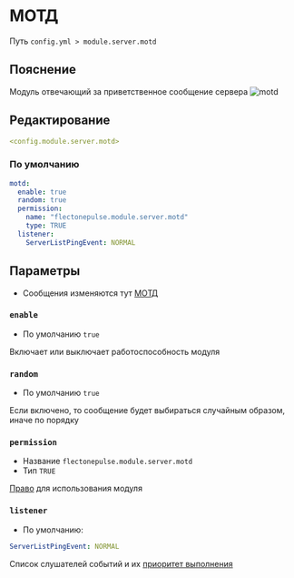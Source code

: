 # МОТД
Путь `config.yml > module.server.motd`

## Пояснение
Модуль отвечающий за приветственное сообщение сервера
![motd](/motd.png)

## Редактирование
```yaml
<config.module.server.motd>
```

### По умолчанию
```yaml
motd:
  enable: true
  random: true
  permission:
    name: "flectonepulse.module.server.motd"
    type: TRUE
  listener:
    ServerListPingEvent: NORMAL
```

## Параметры

- Сообщения изменяются тут [МОТД](/ru/messages/ru_ru/module/server/motd/)

### `enable`
- По умолчанию `true`

Включает или выключает работоспособность модуля

### `random`
- По умолчанию `true`

Если включено, то сообщение будет выбираться случайным образом, иначе по порядку

### `permission`
- Название `flectonepulse.module.server.motd`
- Тип `TRUE`

[Право](/ru/config/module/#пояснение) для использования модуля

### `listener`
- По умолчанию:
```yaml
ServerListPingEvent: NORMAL
```

Список слушателей событий и их [приоритет выполнения](#приоритет-выполнения)

<!--@include: @/ru/parts/listener.md-->